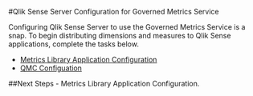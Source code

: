 #Qlik Sense Server Configuration for Governed Metrics Service

Configuring Qlik Sense Server to use the Governed Metrics Service is a snap.  To begin distributing dimensions and measures to Qlik Sense applications, complete the tasks below.

* [Metrics Library Application Configuration](app.md#top)
* [QMC Configuation](qmc.md#top)

##Next Steps - Metrics Library Application Configuration.